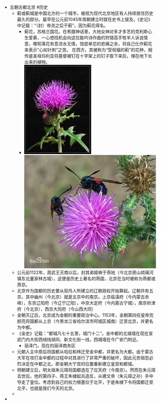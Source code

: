 - 五朝古都北京 #历史
	- 蓟或蓟城是中国北方的一个城市，被视为现代北京地区有人持续居住历史最久的部分。最早在公元前1045年周朝建立时就在史书上提及，《史记》中记载：“（封）帝尧之后于蓟”。因为蓟花得名。
		- 蓟花，苏格兰国花。在希腊神话里，大地女神对多才多艺的克利斯心生爱慕，一心想找机会向这位能吟诗作曲的狩猎高手牧羊人诉说情意，哪知落花有意流水无情，饱尝单恋的悲痛之余，将自己化作蓟花来表示“心如针刺”之苦。 在西方，其被称为“受祝福的蓟”的花种，相传是圣母玛利亚将基督被钉在十字架上的钉子取下来后，埋在地下长出来的植物。
		- ![image.png](../assets/image_1660178068111_0.png) ![image.png](../assets/image_1660178081311_0.png)
	- 公元前1122年，周武王灭商以后，封其弟姬奭于燕地（今北京房山琉璃河镇东北董家林古城），这便是历史上著名的燕国，北京在当时被称为燕都或燕京。
	- 北京作为国都的历史要从契丹人所建立的辽朝政权开始算起。辽朝共有五京，其中幽州（今北京）就是五京中的南京。上京临潢府（今内蒙古赤峰），东京辽阳府（今辽宁辽阳），中京大定府（今内蒙古宁城），南京析津府（今北京），西京大同府（今山西大同）
	- 金朝灭辽后，北京成为金朝的重要政治中心。1153年，金朝第四任皇帝完颜亮将国都从上京（今黑龙江省哈尔滨市阿城区城南）迁至北京，并更名为中都。
	- 《金史》记载：“都城凡七十五里，城门十二”。金中都的北城墙在现在宣武门内大街西绒线胡同、新文化街一线，西城墙在今广安门附近。
		- 丽泽门，现在的丽泽商务区
	- 元朝入主中原后将国都从哈拉和林迁至金中都，并更名为大都。由于蒙古大军在攻打金中都的过程中对其进行了非常严重的破坏，因此元世祖忽必烈决定在中都之北，即金朝大宁宫的位置重新建立皇宫和都城。
	- 明朝建立后，明太祖朱元璋将国都选在了应天府（今南京）。然而在朱元璋去世后，他的第四子、燕王朱棣起兵造反，从建文帝（朱元璋之孙）手中夺走了皇位。考虑到自己的权力根基位于北平，于是朱棣下令将国都迁至北平，也就是我们今天的北京。
	-
-